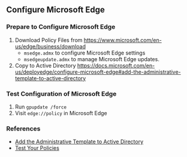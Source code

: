 ## Configure Microsoft Edge

### Prepare to Configure Microsoft Edge

1. Download Policy Files from https://www.microsoft.com/en-us/edge/business/download
    - `msedge.admx` to configure Microsoft Edge settings
    - `msedgeupdate.admx` to manage Microsoft Edge updates.
2. Copy to Active Directory https://docs.microsoft.com/en-us/deployedge/configure-microsoft-edge#add-the-administrative-template-to-active-directory

### Test Configuration of Microsoft Edge

1. Run `gpupdate /force`
2. Visit `edge://policy` in Microsoft Edge

### References

- [Add the Administrative Template to Active Directory](https://docs.microsoft.com/en-us/deployedge/configure-microsoft-edge#add-the-administrative-template-to-active-directory)
- [Test Your Policies](https://docs.microsoft.com/en-us/deployedge/configure-microsoft-edge#3-test-your-policies)
